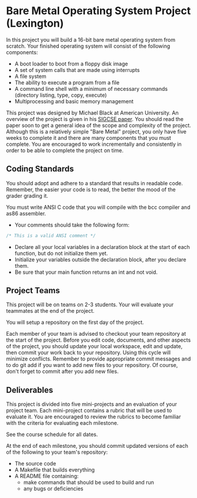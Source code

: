 # Bare Metal Operating System Project (Lexington)

In this project you will build a 16-bit bare metal operating system from
scratch. Your finished operating system will consist of the following
components:

* A boot loader to boot from a floppy disk image
* A set of system calls that are made using interrupts
* A file system
* The ability to execute a program from a file
* A command line shell with a minimum of necessary commands (directory listing,
  type, copy, execute)
* Multiprocessing and basic memory management

This project was designed by Michael Black at American University. An overview
of the project is given in his [SIGCSE
paper](OS_paper_for_sigcse_2009_final.pdf). You should read the paper soon to
get a general idea of the scope and complexity of the project. Although this is
a relatively simple "Bare Metal" project, you only have five weeks to complete
it and there are many components that you must complete. You are encouraged to
work incrementally and consistently in order to be able to complete the project
on time.

## Coding Standards

You should adopt and adhere to a standard that results in readable code.
Remember, the easier your code is to read, the better the mood of the grader
grading it.

You must write ANSI C code that you will compile with the bcc compiler and as86
assembler.

* Your comments should take the following form:

```c
/* This is a valid ANSI comment */
```

* Declare all your local variables in a declaration block at the start of each
  function, but do not initialize them yet.
* Initialize your variables outside the declaration block, after you declare
  them.
* Be sure that your main function returns an int and not void.

## Project Teams

This project will be on teams on 2-3 students. Your will evaluate your
teammates at the end of the project.

You will setup a repository on the first day of the project.

Each member of your team is advised to checkout your team repository at the
start of the project. Before you edit code, documents, and other aspects of the
project, you should update your local workspace, edit and update, then commit
your work back to your repository. Using this cycle will minimize conflicts.
Remember to provide appropriate commit messages and to do git add if you want
to add new files to your repository. Of course, don't forget to commit after
you add new files.

## Deliverables

This project is divided into five mini-projects and an evaluation of your
project team. Each mini-project contains a rubric that will be used to evaluate
it. You are encouraged to review the rubrics to become familiar with the
criteria for evaluating each milestone.

See the course schedule for all dates.

At the end of each milestone, you should commit updated versions of each of the
following to your team's repository:

* The source code
* A Makefile that builds everything
* A README file containing:
	- make commands that should be used to build and run
	- any bugs or deficiencies
